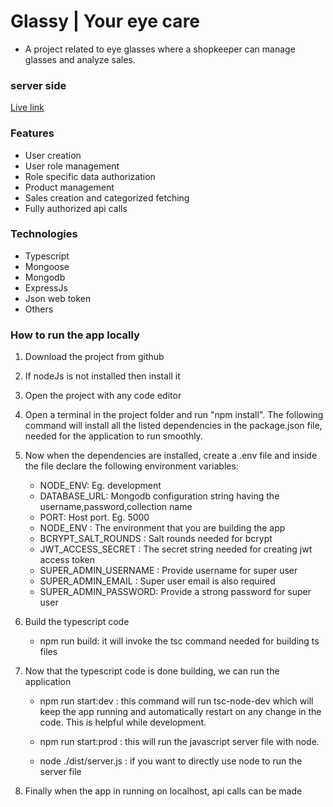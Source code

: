 # Glassy | Your eye care

- A project related to eye glasses where a shopkeeper can manage glasses and analyze sales.

### server side

[Live link](https://glassy-server.vercel.app)

### Features

- User creation
- User role management
- Role specific data authorization
- Product management
- Sales creation and categorized fetching
- Fully authorized api calls

### Technologies

- Typescript
- Mongoose
- Mongodb
- ExpressJs
- Json web token
- Others

### How to run the app locally

1. Download the project from github

2. If nodeJs is not installed then install it

3. Open the project with any code editor

4. Open a terminal in the project folder and run "npm install". The following command will install all the listed dependencies in the package.json file, needed for the application to run smoothly.

5. Now when the dependencies are installed, create a .env file and inside the file declare the following environment variables:

   - NODE_ENV: Eg. development
   - DATABASE_URL: Mongodb configuration string having the username,password,collection name
   - PORT: Host port. Eg. 5000
   - NODE_ENV : The environment that you are building the app
   - BCRYPT_SALT_ROUNDS : Salt rounds needed for bcrypt
   - JWT_ACCESS_SECRET : The secret string needed for creating jwt access token
   - SUPER_ADMIN_USERNAME : Provide username for super user
   - SUPER_ADMIN_EMAIL : Super user email is also required
   - SUPER_ADMIN_PASSWORD: Provide a strong password for super user

6. Build the typescript code

   - npm run build: it will invoke the tsc command needed for building ts files

7. Now that the typescript code is done building, we can run the application

   - npm run start:dev : this command will run tsc-node-dev which will keep the app running and automatically restart on any change in the code. This is helpful while development.

   - npm run start:prod : this will run the javascript server file with node.

   - node ./dist/server.js : if you want to directly use node to run the server file

8. Finally when the app in running on localhost, api calls can be made

